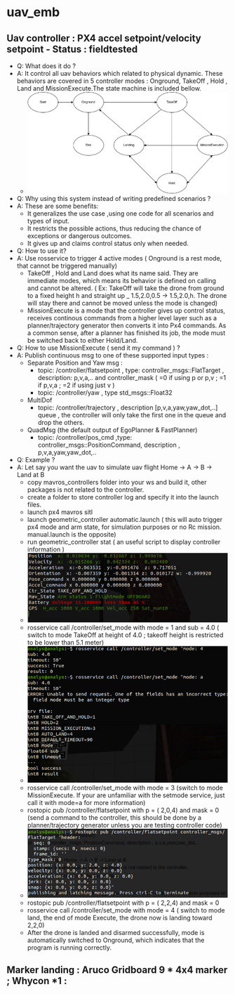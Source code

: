 # uav_emb

## Uav controller : PX4 accel setpoint/velocity setpoint - Status : fieldtested
* Q: What does it do ?
* A: It control all uav behaviors which related to physical dynamic. These behaviors are covered in 5 controller modes : Onground, TakeOff , Hold , Land and MissionExecute.The state machine is included bellow.
  - ![Screenshot](/px4_controllers/docs/state_machine.png)
* Q: Why using this system instead of writing predefined scenarios ?
* A: These are some benefits:
  - It generalizes the use case ,using one code for all scenarios and types of input.
  - It restricts the possible actions, thus reducing the chance of exceptions or dangerous outcomes.
  - It gives up and claims control status only when needed.
* Q: How to use it?
* A: Use rosservice to trigger 4 active modes ( Onground is a rest mode, that cannot be triggered manually) 
  - TakeOff , Hold and Land does what its name said. They are immediate modes, which means its behavior is defined on calling and cannot be altered. ( Ex: TakeOff will take the drone from ground to a fixed height h and straight up _ 1.5,2.0,0.5 -> 1.5,2.0,h. The drone will stay there and cannot be moved unless the mode is changed)
  - MissionExecute is a mode that the controller gives up control status, receives continous commands from a higher level layer such as a planner/trajectory generator then converts it into Px4 commands. As a common sense, after a planner has finished its job, the mode must be switched back to either Hold/Land.
* Q: How to use MissionExecute ( send it my command ) ?
* A: Publish continuous msg to one of these supported input types : 
  - Separate Position and Yaw msg :
    - topic: /controller/flatsetpoint , type: controller_msgs::FlatTarget , description: p,v,a,.. and controller_mask ( =0 if using p or p,v ; =1 if p,v,a ; =2 if using just v )
    - topic: /controller/yaw , type std_msgs::Float32 
  - MultiDof 
    - topic: /controller/trajectory , description [p,v,a,yaw,yaw_dot,..] queue , the controller will only take the first one in the queue and drop the others.
  - QuadMsg (the default output of EgoPlanner & FastPlanner)
    - topic: /controller/pos_cmd ,type: controller_msgs::PositionCommand, description , p,v,a,yaw,yaw_dot,.. 
* Q: Example ?
* A: Let say you want the uav to simulate uav flight Home -> A -> B -> Land at B
  - copy mavros_controllers folder into your ws and build it, other packages is not related to the controller.
  - create a folder to store controller log and specify it into the launch files.
  - launch px4 mavros sitl
  - launch geometric_controller automatic.launch ( this will auto trigger px4 mode and arm state, for simulation purposes or no Rc mission. manual.launch is the opposite)
  - run geometric_controller stat ( an useful script to display controller information )
  - ![Screenshot](/px4_controllers/docs/stat.png)
  - rosservice call /controller/set_mode with mode = 1 and sub = 4.0 ( switch to mode TakeOff at height of 4.0 ; takeoff height is restricted to be lower than 5.1 meter) 
  - ![Screenshot](/px4_controllers/docs/setmode.png)
  - rosservice call /controller/set_mode with mode = 3 (switch to mode MissionExecute. If your are unfamiliar with the setmode service, just call it with mode=a for more information) 
  - rostopic pub /controller/flatsetpoint with p = ( 2,0,4) and mask = 0 (send a command to the controller, this should be done by a planner/trajectory generator unless you are testing controller code)
  - ![Screenshot](/px4_controllers/docs/flat.png)
  - rostopic pub /controller/flatsetpoint with p = ( 2,2,4) and mask = 0
  - rosservice call /controller/set_mode with mode = 4 ( switch to mode land, the end of mode Execute, the drone now is landing toward 2,2,0)
  - After the drone is landed and disarmed successfully, mode is automatically switched to Onground, which indicates that the program is running correctly.

## Marker landing : Aruco Gridboard 9 * 4x4 marker ; Whycon *1 : 